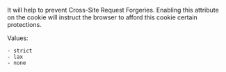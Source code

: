 It will help to prevent Cross-Site Request Forgeries.
Enabling this attribute on the cookie will instruct the browser to afford this cookie certain protections.

Values:

    - strict
    - lax
    - none

